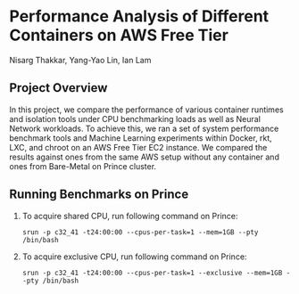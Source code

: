 # Performance Analysis of Different Containers on AWS Free Tier
Nisarg Thakkar, Yang-Yao Lin, Ian Lam

## Project Overview
In this project, we compare the performance of various container runtimes and isolation tools under CPU benchmarking loads as well as Neural Network workloads. To achieve this, we ran a set of system performance benchmark tools and Machine Learning experiments within Docker, rkt, LXC, and chroot on an AWS Free Tier EC2 instance. We compared the results against ones from the same AWS setup without any container and ones from Bare-Metal on Prince cluster.

## Running Benchmarks on Prince
1. To acquire shared CPU, run following command on Prince:
   
   `srun -p c32_41 -t24:00:00 --cpus-per-task=1 --mem=1GB --pty /bin/bash`
2. To acquire exclusive CPU, run following command on Prince:
   
   `srun -p c32_41 -t24:00:00 --cpus-per-task=1 --exclusive --mem=1GB --pty /bin/bash`
